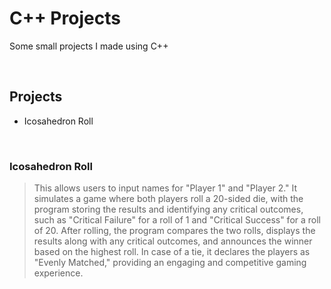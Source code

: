 # C++ Projects
Some small projects I made using C++


 <br/>



## Projects
- Icosahedron Roll 
<br/>

### Icosahedron Roll
>This allows users to input names for "Player 1" and "Player 2." It simulates a game where both players roll a 20-sided die, with the program storing the results and identifying any critical outcomes, such as "Critical Failure" for a roll of 1 and "Critical Success" for a roll of 20. After rolling, the program compares the two rolls, displays the results along with any critical outcomes, and announces the winner based on the highest roll. In case of a tie, it declares the players as "Evenly Matched," providing an engaging and competitive gaming experience.
<br/>


